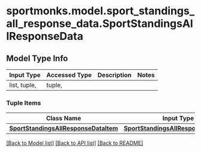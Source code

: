 # sportmonks.model.sport_standings_all_response_data.SportStandingsAllResponseData

## Model Type Info
Input Type | Accessed Type | Description | Notes
------------ | ------------- | ------------- | -------------
list, tuple,  | tuple,  |  | 

### Tuple Items
Class Name | Input Type | Accessed Type | Description | Notes
------------- | ------------- | ------------- | ------------- | -------------
[**SportStandingsAllResponseDataItem**](SportStandingsAllResponseDataItem.md) | [**SportStandingsAllResponseDataItem**](SportStandingsAllResponseDataItem.md) | [**SportStandingsAllResponseDataItem**](SportStandingsAllResponseDataItem.md) |  | 

[[Back to Model list]](../../README.md#documentation-for-models) [[Back to API list]](../../README.md#documentation-for-api-endpoints) [[Back to README]](../../README.md)

